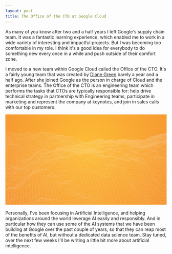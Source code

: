 ```yaml
---
layout: post
title: The Office of the CTO at Google Cloud
---
```


As many of you know after two and a half years I left Google's supply chain team. It was a fantastic learning experience, which enabled me to work in a wide variety of interesting and impactful projects. But I was becoming too comfortable in my role. I think it's a good idea for everybody to do something new every once in a while and push outside of their comfort zone.

I moved to a new team within Google Cloud called the Office of the CTO. It's a fairly young team that was created by [Diane Green](http://www.businessinsider.com/how-diane-greene-transformed-googles-cloud-2016-6) barely a year and a half ago. After she joined Google as the person in charge of Cloud and the enterprise teams. The Office of the CTO is an engineering team which performs the tasks that CTOs are typically responsible for: help drive technical strategy in partnership with Engineering teams, participate in marketing and represent the company at keynotes, and join in sales calls with our top customers.

![AI](images/generic-ai.jpg)

Personally, I've been focusing in Artificial Intelligence, and helping organizations around the world leverage AI easily and responsibly. And in particular how they can use some of the AI systems that we have been building at Google over the past couple of years, so that they can reap most of the benefits of AI, but without a dedicated data science team. Stay tuned, over the next few weeks I'll be writing a little bit more about artificial intelligence.
